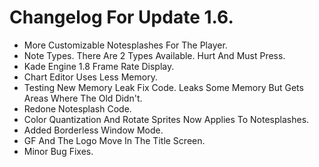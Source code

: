 # Changelog For Update 1.6.

- More Customizable Notesplashes For The Player.
- Note Types. There Are 2 Types Available. Hurt And Must Press.
- Kade Engine 1.8 Frame Rate Display.
- Chart Editor Uses Less Memory.
- Testing New Memory Leak Fix Code. Leaks Some Memory But Gets Areas Where The Old Didn't.
- Redone Notesplash Code.
- Color Quantization And Rotate Sprites Now Applies To Notesplashes.
- Added Borderless Window Mode.
- GF And The Logo Move In The Title Screen.
- Minor Bug Fixes.
